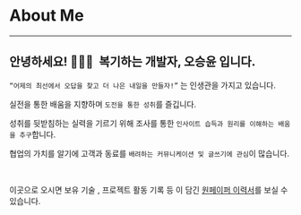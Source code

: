 # About Me

---

## 안녕하세요! 🙇🏻‍♂️  복기하는 개발자, **오승윤** 입니다.

`“어제의 최선에서 오답을 찾고 더 나은 내일을 만들자!”` 는 인생관을 가지고 있습니다.

실전을 통한 배움을 지향하며 `도전을 통한 성취`를 즐깁니다.

성취를 뒷받침하는 실력을 기르기 위해 조사를 통한 `인사이트 습득과 원리를 이해하는 배움을 추구`합니다.

협업의 가치를 알기에 고객과 동료를 `배려하는 커뮤니케이션 및 글쓰기에 관심`이 많습니다.

</br>

이곳으로 오시면 보유 기술 , 프로젝트 활동 기록 등 이 담긴 [원페이퍼 이력서](https://www.notion.so/a123b87b33c54a40ac6f54b296f5f8a9)를 보실 수 있습니다.
